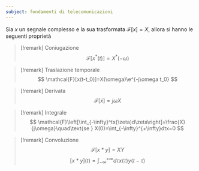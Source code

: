 ```yaml
---
subject: fondamenti di telecomunicazioni
---
```

Sia $x$ un segnale complesso e la sua trasformata $\mathcal{F}[x]=X$, allora si hanno le seguenti proprietà
> [!remark] Coniugazione
> $$
> \mathcal{F}[x^*(t)]=X^*(-\omega)
> $$

> [!remark] Traslazione temporale
> $$
> \mathcal{F}[x(t-t_0)]=X(\omega)\e^{-j\omega t_0}
> $$

> [!remark] Derivata
> $$
> \mathcal{F}[\dot{x}]=j\omega X
> $$

> [!remark] Integrale
> $$
> \mathcal{F}\left[\int_{-\infty}^tx(\zeta)d\zeta\right]=\frac{X}{j\omega}\quad\text{se } X(0)=\int_{-\infty}^{+\infty}dtx=0
> $$

> [!remark] Convoluzione
> $$
> \mathcal{F}[x*y]=XY
> $$
> $$
> [x*y](t)=\int_{-\infty}^{+\infty}d\tau x(\tau)y(t-\tau)
> $$